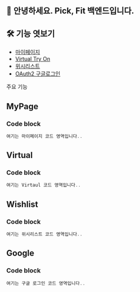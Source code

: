 ## 🙌 안녕하세요. Pick, Fit 백엔드입니다.
## 🛠 기능 엿보기
- [마이페이지](#MyPage)
- [Virtual Try On](#Virtual)
- [위시리스트](#Wishlist)
- [OAuth2 구글로그인](#Google)

주요 기능

## MyPage
### Code block
```js
여기는 마이페이지 코드 영역입니다..
```









## Virtual
### Code block
```js
여기는 Virtaul 코드 영역입니다..
```









## Wishlist
### Code block
```js
여기는 위시리스트 코드 영역입니다..
```









## Google
### Code block
```js
여기는 구글 로그인 코드 영역입니다..
```

